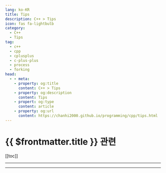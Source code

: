 ```yaml
---
lang: ko-KR
title: Tips
description: C++ > Tips
icon: fas fa-lightbulb
category: 
  - C++
  - Tips
tag: 
  - c++
  - cpp
  - cplusplus
  - c-plus-plus
  - process
  - forking
head: 
  - - meta:
    - property: og:title
      content: C++ > Tips
    - property: og:description
      content: Tips
    - propert: og:type
      content: article
    - property: og:url
      content: https://chanhi2000.github.io/programming/cpp/tips.html
---
```


# {{ $frontmatter.title }} 관련

[[toc]]

---

---

<TagLinks />